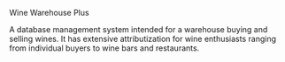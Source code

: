 Wine Warehouse Plus

A database management system intended for a warehouse buying and selling wines. It has extensive attributization for wine enthusiasts ranging from individual buyers to wine bars and restaurants.
